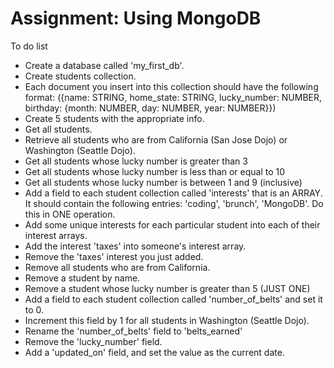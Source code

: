 <h1>Assignment: Using MongoDB</h1>

<p>To do list</p>
<ul>
    <li>Create a database called 'my_first_db'.</li>
    <li>Create students collection.</li>
    <li>Each document you insert into this collection should have the following format: ({name: STRING, home_state: STRING, lucky_number: NUMBER, birthday: {month: NUMBER, day: NUMBER, year: NUMBER}})</li>
    <li>Create 5 students with the appropriate info.</li>
    <li>Get all students.</li>
    <li>Retrieve all students who are from California (San Jose Dojo) or Washington (Seattle Dojo).</li>
    <li>Get all students whose lucky number is greater than 3</li>
    <li>Get all students whose lucky number is less than or equal to 10</li>
    <li>Get all students whose lucky number is between 1 and 9 (inclusive)</li>
    <li>Add a field to each student collection called 'interests' that is an ARRAY. It should contain the following entries: 'coding', 'brunch', 'MongoDB'. Do this in ONE operation.</li>
    <li>Add some unique interests for each particular student into each of their interest arrays.</li>
    <li>Add the interest 'taxes' into someone's interest array.</li>
    <li>Remove the 'taxes' interest you just added.</li>
    <li>Remove all students who are from California.</li>
    <li>Remove a student by name.</li>
    <li>Remove a student whose lucky number is greater than 5 (JUST ONE)</li>
    <li>Add a field to each student collection called 'number_of_belts' and set it to 0.</li>
    <li>Increment this field by 1 for all students in Washington (Seattle Dojo).</li>
    <li>Rename the 'number_of_belts' field to 'belts_earned'</li>
    <li>Remove the 'lucky_number' field.</li>
    <li>Add a 'updated_on' field, and set the value as the current date.</li>
</ul>

